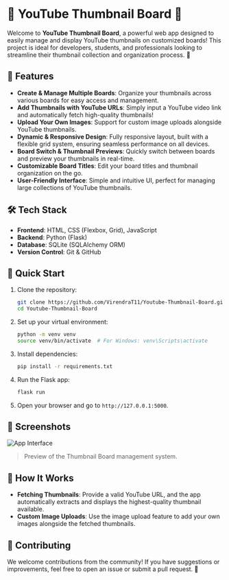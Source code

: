 # 🎥 YouTube Thumbnail Board 📸

Welcome to **YouTube Thumbnail Board**, a powerful web app designed to easily manage and display YouTube thumbnails on customized boards! This project is ideal for developers, students, and professionals looking to streamline their thumbnail collection and organization process. 🚀

## 🌟 Features

- **Create & Manage Multiple Boards**: Organize your thumbnails across various boards for easy access and management.
- **Add Thumbnails with YouTube URLs**: Simply input a YouTube video link and automatically fetch high-quality thumbnails!
- **Upload Your Own Images**: Support for custom image uploads alongside YouTube thumbnails.
- **Dynamic & Responsive Design**: Fully responsive layout, built with a flexible grid system, ensuring seamless performance on all devices.
- **Board Switch & Thumbnail Previews**: Quickly switch between boards and preview your thumbnails in real-time.
- **Customizable Board Titles**: Edit your board titles and thumbnail organization on the go.
- **User-Friendly Interface**: Simple and intuitive UI, perfect for managing large collections of YouTube thumbnails.

## 🛠️ Tech Stack

- **Frontend**: HTML, CSS (Flexbox, Grid), JavaScript
- **Backend**: Python (Flask)
- **Database**: SQLite (SQLAlchemy ORM)
- **Version Control**: Git & GitHub

## 🚀 Quick Start

1. Clone the repository:
   ```bash
   git clone https://github.com/VirendraT11/Youtube-Thumbnail-Board.git
   cd Youtube-Thumbnail-Board
   ```

2. Set up your virtual environment:
   ```bash
   python -m venv venv
   source venv/bin/activate  # For Windows: venv\Scripts\activate
   ```

3. Install dependencies:
   ```bash
   pip install -r requirements.txt
   ```

4. Run the Flask app:
   ```bash
   flask run
   ```

5. Open your browser and go to `http://127.0.0.1:5000`.

## 🎨 Screenshots

![App Interface](https://user-images/xyz/app-screenshot.png)
> Preview of the Thumbnail Board management system.

## 🧩 How It Works

- **Fetching Thumbnails**: Provide a valid YouTube URL, and the app automatically extracts and displays the highest-quality thumbnail available.
- **Custom Image Uploads**: Use the image upload feature to add your own images alongside the fetched thumbnails.

## 🤝 Contributing

We welcome contributions from the community! If you have suggestions or improvements, feel free to open an issue or submit a pull request. 🙌
